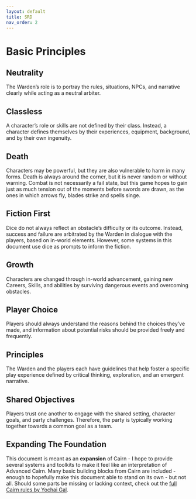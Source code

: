 ```yaml
---
layout: default
title: SRD
nav_order: 2
---
```


# Basic Principles
## Neutrality
The Warden’s role is to portray the rules, situations, NPCs, and narrative clearly while acting as a neutral arbiter.
## Classless
A character’s role or skills are not defined by their class.  Instead, a character defines themselves by their experiences, equipment, background, and by their own ingenuity.
## Death
Characters may be powerful, but they are also vulnerable to harm in many forms. Death is always around the corner, but it is never random or without warning. Combat is not necessarily a fail state, but this game hopes to gain just as much tension out of the moments before swords are drawn, as the ones in which arrows fly, blades strike and spells singe.
## Fiction First
Dice do not always reflect an obstacle’s difficulty or its outcome. Instead, success and failure are arbitrated by the Warden in dialogue with the players, based on in-world elements. However, some systems in this document use dice as prompts to inform the fiction.
## Growth
Characters are changed through in-world advancement, gaining new Careers, Skills, and abilities by surviving dangerous events and overcoming obstacles.
## Player Choice
Players should always understand the reasons behind the choices they’ve made, and information about potential risks should be provided freely and frequently.
## Principles
The Warden and the players each have guidelines that help foster a specific play experience defined by critical thinking, exploration, and an emergent narrative.
## Shared Objectives
Players trust one another to engage with the shared setting, character goals, and party challenges. Therefore, the party is typically working together towards a common goal as a team.
## Expanding The Foundation
This document is meant as an **expansion** of Cairn - I hope to provide several systems and toolkits to make it feel like an interpretation of Advanced Cairn. Many basic building blocks from Cairn are included - enough to hopefully make this document able to stand on its own - but not all. Should some parts be missing or lacking context, check out the [full Cairn rules by Yochai Gal](https://cairnrpg.com/cairn-srd/).

